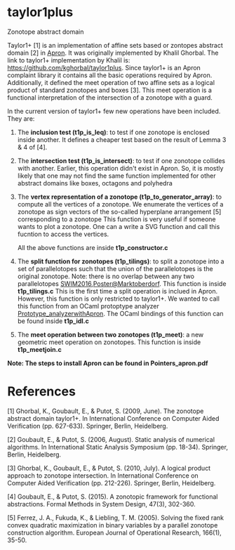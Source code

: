 # taylor1plus
Zonotope abstract domain

Taylor1+ [1] is an implementation of affine sets based or zontopes abstract domain [2] in [Apron](http://apron.cri.ensmp.fr/library/).
It was originally implemented by Khalil Ghorbal. The link to taylor1+ implementation by Khalil is: https://github.com/kghorbal/taylor1plus. 
Since taylor1+ is an Apron complaint library it contains all the basic operations required by Apron. Additionally, it defined the meet operation of two affine sets as a logical product of standard zonotopes and boxes [3]. This meet operation is a functional interpretation of the intersection of a zonotope with a guard. 

In the current version of taylor1+ few new operations have been included. They are:

1. The **inclusion test (t1p_is_leq)**: to test if one zonotope is enclosed inside another. 
   It defines a cheaper test based on the result of Lemma 3 & 4 of [4]. 
   
2. The **intersection test (t1p_is_intersect)**: to test if one zonotope collides with another. 
   Earlier, this operation didn't exist in Apron. So, it is mostly likely that one may not find the same function implemented for    other abstract domains like boxes, octagons and polyhedra

3. The **vertex representation of a zonotope (t1p_to_generator_array)**: to compute all the vertices of a zonotope.
   We enumerate the vertices of a zonotope as sign vectors of the so-called hyperplane arrangement [5] corresponding to a zonotope
   This function is very useful if someone wants to plot a zonotope. One can a write a SVG function and call this fucntion to access the vertices.  
   
   All the above functions are inside **t1p_constructor.c**
   
4. The **split function for zonotopes (t1p_tilings)**: to split a zonotope into a set of parallelotopes such that the union of the  parallelotopes is the original zonotope. Note: there is no overlap between any two parallelotopes [SWIM2016](https://swim2016.sciencesconf.org/data/pages/Kabi_Goubault_Putot.pdf),[Poster@Marktoberdorf](https://asimod.in.tum.de/2017/posters/Kabi_Bibek.pdf).
  This function is inside **t1p_tilings.c**
  This is the first time a split operation is inclued in Apron. 
  However, this function is only restricted to taylor1+. 
  We wanted to call this function from an OCaml protoptype analyzer [Prototype_analyzerwithApron](https://github.com/bibekkabi/Prototype_analyzerwithApron). The OCaml bindings of this function can be found inside **t1p_idl.c**
  
5. The **meet operation between two zonotopes (t1p_meet)**: a new geometric meet operation on zonotopes. 
   This function is inside **t1p_meetjoin.c**
   
**Note: The steps to install Apron can be found in Pointers_apron.pdf** 
   
 
# References

[1] Ghorbal, K., Goubault, E., & Putot, S. (2009, June). The zonotope abstract domain taylor1+. In International Conference on Computer Aided Verification (pp. 627-633). Springer, Berlin, Heidelberg.

[2] Goubault, E., & Putot, S. (2006, August). Static analysis of numerical algorithms. In International Static Analysis Symposium (pp. 18-34). Springer, Berlin, Heidelberg.

[3] Ghorbal, K., Goubault, E., & Putot, S. (2010, July). A logical product approach to zonotope intersection. In International Conference on Computer Aided Verification (pp. 212-226). Springer, Berlin, Heidelberg.

[4] Goubault, E., & Putot, S. (2015). A zonotopic framework for functional abstractions. Formal Methods in System Design, 47(3), 302-360.

[5] Ferrez, J. A., Fukuda, K., & Liebling, T. M. (2005). Solving the fixed rank convex quadratic maximization in binary variables by a parallel zonotope construction algorithm. European Journal of Operational Research, 166(1), 35-50.
